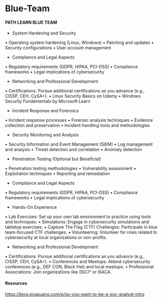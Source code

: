 # Blue-Team


#### PATH LEARN BLUE TEAM

+ System Hardening and Security

•	Operating system hardening (Linux, Windows)
•	Patching and updates
•	Security configurations
•	User account management



+ Compliance and Legal Aspects

•	Regulatory requirements (GDPR, HIPAA, PCI-DSS)
•	Compliance frameworks
•	Legal implications of cybersecurity

+ Networking and Professional Development

•	Certifications: Pursue additional certifications as you advance (e.g., CISSP, CEH, CySA+).
•	Linux Security Basics on Udemy
•	Windows Security Fundamentals by Microsoft Learn

+ Incident Response and Forensics

•	Incident response processes
•	Forensic analysis techniques
•	Evidence collection and preservation
•	Incident handling tools and methodologies

+ Security Monitoring and Analysis

•	Security Information and Event Management (SIEM)
•	Log management and analysis
•	Threat detection and correlation
•	Anomaly detection

+ Penetration Testing (Optional but Beneficial)

•	Penetration testing methodologies
•	Vulnerability assessment
•	Exploitation techniques
•	Reporting and remediation

+ Compliance and Legal Aspects

•	Regulatory requirements (GDPR, HIPAA, PCI-DSS)
•	Compliance frameworks
•	Legal implications of cybersecurity

+ Hands-On Experience

•	Lab Exercises: Set up your own lab environment to practice using tools and techniques.
•	Simulations: Engage in cybersecurity simulations and tabletop exercises.
•	Capture The Flag (CTF) Challenges: Participate in blue team-focused CTF challenges.
•	Volunteering: Volunteer for roles related to cybersecurity at local organizations or non-profits.

+ Networking and Professional Development

•	Certifications: Pursue additional certifications as you advance (e.g., CISSP, CEH, CySA+).
•	Conferences and Meetups: Attend cybersecurity conferences (e.g., DEF CON, Black Hat) and local meetups.
•	Professional Associations: Join organizations like (ISC)² or ISACA.

#### Resources

https://blog.ecapuano.com/p/so-you-want-to-be-a-soc-analyst-intro